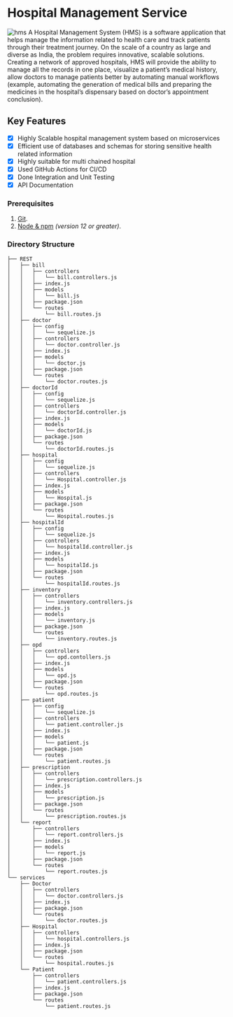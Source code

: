 # Hospital Management Service
![hms](https://socialify.git.ci/Imperial-lord/hms/image?description=1&descriptionEditable=HMS%20is%20a%20software%20application%20that%20helps%20manage%20the%20information%20related%20to%20health%20care%20and%20track%20patients%27%20treatment%20journey.&font=Inter&forks=1&issues=1&pattern=Circuit%20Board&pulls=1&stargazers=1&theme=Light)
 A Hospital Management System (HMS) is a software application that helps manage the information related to health care and track patients through their treatment journey. On the scale of a country as large and diverse as India, the problem requires innovative, scalable solutions. Creating a network of approved hospitals, HMS will provide the ability to manage all the records in one place, visualize a patient’s medical history, allow doctors to manage patients better by automating manual workflows (example, automating the generation of medical bills and preparing the medicines in the hospital’s dispensary based on doctor’s appointment conclusion).

## Key Features 

- [x]  Highly Scalable hospital management system based on microservices
- [x]  Efficient use of databases and schemas for storing sensitive health related information
- [x]  Highly suitable for multi chained hospital
- [x]  Used GitHub Actions for CI/CD
- [x]  Done Integration and Unit Testing  
- [x]  API Documentation

### Prerequisites

1.  [Git](https://git-scm.com/downloads).
2.  [Node & npm](https://nodejs.org/en/download/) _(version 12 or greater)_.

### Directory Structure

```
├── REST
│   ├── bill
│   │   ├── controllers
│   │   │   └── bill.controllers.js
│   │   ├── index.js
│   │   ├── models
│   │   │   └── bill.js
│   │   ├── package.json
│   │   └── routes
│   │       └── bill.routes.js
│   ├── doctor
│   │   ├── config
│   │   │   └── sequelize.js
│   │   ├── controllers
│   │   │   └── doctor.controller.js
│   │   ├── index.js
│   │   ├── models
│   │   │   └── doctor.js
│   │   ├── package.json
│   │   └── routes
│   │       └── doctor.routes.js
│   ├── doctorId
│   │   ├── config
│   │   │   └── sequelize.js
│   │   ├── controllers
│   │   │   └── doctorId.controller.js
│   │   ├── index.js
│   │   ├── models
│   │   │   └── doctorId.js
│   │   ├── package.json
│   │   └── routes
│   │       └── doctorId.routes.js
│   ├── hospital
│   │   ├── config
│   │   │   └── sequelize.js
│   │   ├── controllers
│   │   │   └── Hospital.controller.js
│   │   ├── index.js
│   │   ├── models
│   │   │   └── Hospital.js
│   │   ├── package.json
│   │   └── routes
│   │       └── Hospital.routes.js
│   ├── hospitalId
│   │   ├── config
│   │   │   └── sequelize.js
│   │   ├── controllers
│   │   │   └── hospitalId.controller.js
│   │   ├── index.js
│   │   ├── models
│   │   │   └── hospitalId.js
│   │   ├── package.json
│   │   └── routes
│   │       └── hospitalId.routes.js
│   ├── inventory
│   │   ├── controllers
│   │   │   └── inventory.controllers.js
│   │   ├── index.js
│   │   ├── models
│   │   │   └── inventory.js
│   │   ├── package.json
│   │   └── routes
│   │       └── inventory.routes.js
│   ├── opd
│   │   ├── controllers
│   │   │   └── opd.contollers.js
│   │   ├── index.js
│   │   ├── models
│   │   │   └── opd.js
│   │   ├── package.json
│   │   └── routes
│   │       └── opd.routes.js
│   ├── patient
│   │   ├── config
│   │   │   └── sequelize.js
│   │   ├── controllers
│   │   │   └── patient.controller.js
│   │   ├── index.js
│   │   ├── models
│   │   │   └── patient.js
│   │   ├── package.json
│   │   └── routes
│   │       └── patient.routes.js
│   ├── prescription
│   │   ├── controllers
│   │   │   └── prescription.controllers.js
│   │   ├── index.js
│   │   ├── models
│   │   │   └── prescription.js
│   │   ├── package.json
│   │   └── routes
│   │       └── prescription.routes.js
│   └── report
│       ├── controllers
│       │   └── report.controllers.js
│       ├── index.js
│       ├── models
│       │   └── report.js
│       ├── package.json
│       └── routes
│           └── report.routes.js
└── services
    ├── Doctor
    │   ├── controllers
    │   │   └── doctor.controllers.js
    │   ├── index.js
    │   ├── package.json
    │   └── routes
    │       └── doctor.routes.js
    ├── Hospital
    │   ├── controllers
    │   │   └── hospital.controllers.js
    │   ├── index.js
    │   ├── package.json
    │   └── routes
    │       └── hospital.routes.js
    └── Patient
        ├── controllers
        │   └── patient.controllers.js
        ├── index.js
        ├── package.json
        └── routes
            └── patient.routes.js

```
